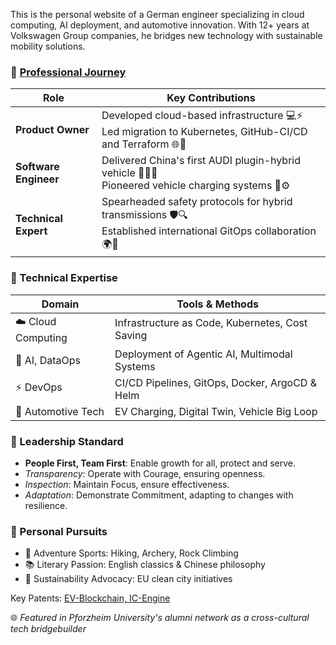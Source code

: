 This is the personal website of a German engineer specializing in cloud computing, AI deployment, and automotive innovation. With 12+ years at Volkswagen Group companies, he bridges new technology with sustainable mobility solutions.  

### 🚀 [Professional Journey](https://www.linkedin.com/in/kevin-ostheimer/)  

| **Role**              | **Key Contributions**                                                                                           |
| --------------------- | --------------------------------------------------------------------------------------------------------------- |
| **Product Owner**     | Developed cloud-based infrastructure 💻⚡<br> Led migration to Kubernetes, GitHub-CI/CD and Terraform 🌐🔧          |
| **Software Engineer** | Delivered China's first AUDI plugin-hybrid vehicle 🚗🇨🇳 <br> Pioneered vehicle charging systems 🔋⚙️                |
| **Technical Expert**  | Spearheaded safety protocols for hybrid transmissions 🛡️🔍 <br> Established international GitOps collaboration 🌍🤖 |

### 🔧 Technical Expertise  

| **Domain**        | **Tools & Methods**                             |
| ----------------- | ----------------------------------------------- |
| ☁️ Cloud Computing | Infrastructure as Code, Kubernetes, Cost Saving |
| 🧠 AI, DataOps     | Deployment of Agentic AI, Multimodal Systems    |
| ⚡ DevOps          | CI/CD Pipelines, GitOps, Docker, ArgoCD & Helm  |
| 🚗 Automotive Tech | EV Charging, Digital Twin, Vehicle Big Loop     |

### 🔄 Leadership Standard  

- **People First, Team First**: Enable growth for all, protect and serve.
- *Transparency*: Operate with Courage, ensuring openness.
- *Inspection*: Maintain Focus, ensure effectiveness.
- *Adaptation*: Demonstrate Commitment, adapting to changes with resilience.


### 🏹 Personal Pursuits  

- 🧗 Adventure Sports: Hiking, Archery, Rock Climbing  
- 📚 Literary Passion: English classics & Chinese philosophy  
- 🌱 Sustainability Advocacy: EU clean city initiatives

Key Patents: [EV-Blockchain, IC-Engine](https://patents.google.com/?q=(Kevin)&inventor=Ostheimer&oq=Kevin+Ostheimer)

🌐 *Featured in Pforzheim University's alumni network as a cross-cultural tech bridgebuilder*
